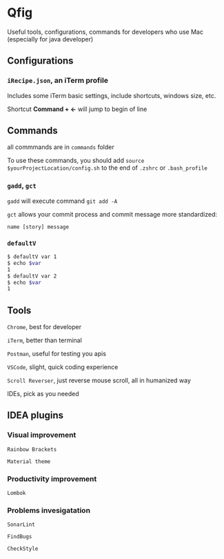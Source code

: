 # Qfig

Useful tools, configurations, commands for developers who use Mac (especially for java developer)

## Configurations

### `iRecipe.json`, an iTerm profile 

Includes some iTerm basic settings, include shortcuts, windows size, etc.

Shortcut ****Command + ←**** will jump to begin of line


## Commands

all commmands are in `commands` folder

To use these commands, you should add `source $yourProjectLocation/config.sh` to the end of `.zshrc` or `.bash_profile`

### `gadd`, `gct`

`gadd` will execute command `git add -A`

`gct` allows your commit process and commit message more standardized:

```
name [story] message
```

### `defaultV`

```sh
$ defaultV var 1
$ echo $var
1
$ defaultV var 2
$ echo $var
1
```

## Tools

`Chrome`, best for developer

`iTerm`, better than terminal

`Postman`, useful for testing you apis

`VSCode`, slight, quick coding experience

`Scroll Reverser`, just reverse mouse scroll, all in humanized way

IDEs, pick as you needed

## IDEA plugins

### Visual improvement

`Rainbow Brackets`

`Material theme`

### Productivity improvement

`Lombok`

### Problems invesigatation

`SonarLint`

`FindBugs`

`CheckStyle`